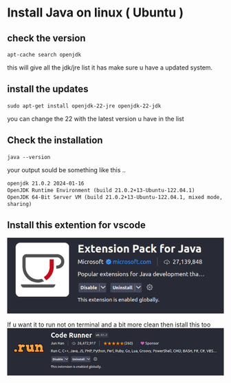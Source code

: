 # Install Java on linux ( Ubuntu )
## check the version 
```
apt-cache search openjdk  
```
this will give all the jdk/jre list it has make sure u have a updated system.

## install the updates
```
sudo apt-get install openjdk-22-jre openjdk-22-jdk
```
you can change the 22 with the latest version u have in the list

## Check the installation
```
java --version
```
your output sould be something like this ..
```
openjdk 21.0.2 2024-01-16
OpenJDK Runtime Environment (build 21.0.2+13-Ubuntu-122.04.1)
OpenJDK 64-Bit Server VM (build 21.0.2+13-Ubuntu-122.04.1, mixed mode, sharing)
```
## Install this extention for vscode
![alt text](image.png)

If u want it to run not on terminal and a bit more clean then istall this too
![alt text](image-1.png)
